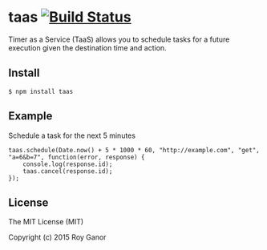 # taas [![Build Status](https://travis-ci.org/ganoro/taas.svg)](https://travis-ci.org/ganoro/taas)

Timer as a Service (TaaS) allows you to schedule tasks for a future execution given the destination time and action.

## Install

```shell
$ npm install taas
```

## Example
Schedule a task for the next 5 minutes 

```shell
taas.schedule(Date.now() + 5 * 1000 * 60, "http://example.com", "get", "a=6&b=7", function(error, response) {
    console.log(response.id);
    taas.cancel(response.id);
});
```

## License

The MIT License (MIT)

Copyright (c) 2015 Roy Ganor
